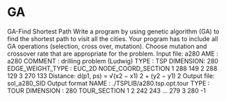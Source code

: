 # GA
GA-Find Shortest Path
Write a program by using genetic algorithm (GA) to find the shortest path to visit all the cities. Your program
has to include all GA operations (selection, cross over, mutation). Choose mutation and crossover rate that
are appropriate for the problem.
Input file: a280
AME : a280
COMMENT : drilling problem (Ludwig)
TYPE : TSP
DIMENSION: 280
EDGE_WEIGHT_TYPE : EUC_2D
NODE_COORD_SECTION
1 288 149
2 288 129
3 270 133
Distance: d(p1, ps) = √(x2 − x1) 2 + (y2 − y1) 2
Output file: sol_a280_SID
Output format
NAME : ./TSPLIB/a280.tsp.opt.tour
TYPE : TOUR
DIMENSION : 280
TOUR_SECTION
1
2
242
243
...
279
3
280
-1

